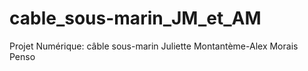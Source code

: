 # cable_sous-marin_JM_et_AM

Projet Numérique: câble sous-marin
Juliette Montantème-Alex Morais Penso
